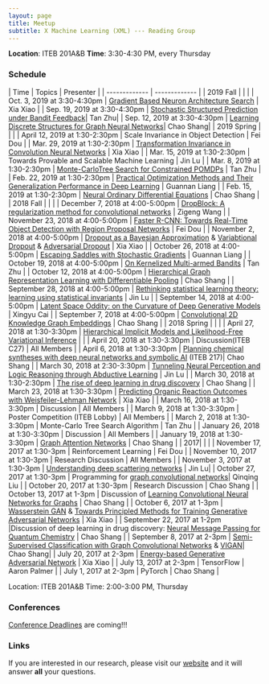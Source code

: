 ```yaml
---
layout: page
title: Meetup
subtitle: X Machine Learning (XML) --- Reading Group
---
```


**Location**: ITEB 201A&B    **Time**: 3:30-4:30 PM, every Thursday

### Schedule

| Time  | Topics | Presenter |
| ------------- | ------------- |
| 2019 Fall | | |
| Oct. 3, 2019 at 3:30-4:30pm | [Gradient Based Neuron Architecture Search](https://arxiv.org/pdf/1806.09055.pdf) | Xia Xiao |
| Sep. 19, 2019 at 3:30-4:30pm | [Stochastic Structured Prediction under Bandit Feedback](https://arxiv.org/pdf/1606.00739.pdf)| Tan Zhu|
| Sep. 12, 2019 at 3:30-4:30pm | [Learning Discrete Structures for Graph Neural Networks](https://arxiv.org/pdf/1903.11960.pdf)| Chao Shang|
| 2019 Spring | | |
| April 12, 2019 at 1:30-2:30pm | Scale Invariance in Object Detection | Fei Dou |
| Mar. 29, 2019 at 1:30-2:30pm | [Transformation Invariance in Convolution Neural Networks](https://arxiv.org/abs/1506.02025) | Xia Xiao |
| Mar. 15, 2019 at 1:30-2:30pm | Towards Provable and Scalable Machine Learning | Jin Lu |
| Mar. 8, 2019 at 1:30-2:30pm | [Monte-CarloTree Search for Constrained POMDPs](http://papers.nips.cc/paper/8017-monte-carlo-tree-search-for-constrained-pomdps) | Tan Zhu |
| Feb. 22, 2019 at 1:30-2:30pm | [Practical Optimization Methods and Their Generalization Performance in Deep Learning](https://arxiv.org/pdf/1802.05074.pdf) | Guannan Liang |
| Feb. 15, 2019 at 1:30-2:30pm | [Neural Ordinary Differential Equations](https://arxiv.org/pdf/1806.07366.pdf) | Chao Shang |
| 2018 Fall | | |
| December 7, 2018 at 4:00-5:00pm | [DropBlock: A regularization method for convolutional networks](https://papers.nips.cc/paper/8271-dropblock-a-regularization-method-for-convolutional-networks) | Zigeng Wang |
| November 23, 2018 at 4:00-5:00pm | [Faster R-CNN: Towards Real-Time Object Detection with Region Proposal Networks](https://arxiv.org/abs/1506.01497) | Fei Dou |
| November 2, 2018 at 4:00-5:00pm | [Dropout as a Bayesian Approximation](https://arxiv.org/pdf/1506.02142.pdf) & [Variabtional Dropout](https://arxiv.org/abs/1506.02557) & [Adversarial Dropout](https://openreview.net/pdf?id=HJIoJWZCZ) | Xia Xiao |
| October 26, 2018 at 4:00-5:00pm | [Escaping Saddles with Stochastic Gradients](https://arxiv.org/abs/1803.05999) | Guannan Liang |
| October 19, 2018 at 4:00-5:00pm | [On Kernelized Multi-armed Bandits](https://arxiv.org/pdf/1704.00445.pdf) | Tan Zhu |
| October 12, 2018 at 4:00-5:00pm | [Hierarchical Graph Representation Learning with Differentiable Pooling](https://arxiv.org/abs/1806.08804) | Chao Shang |
| September 28, 2018 at 4:00-5:00pm | [Rethinking statistical learning theory: learning using statistical invariants](https://link.springer.com/article/10.1007/s10994-018-5742-0) | Jin Lu |
| September 14, 2018 at 4:00-5:00pm | [Latent Space Oddity: on the Curvature of Deep Generative Models](https://arxiv.org/pdf/1710.11379.pdf) | Xingyu Cai  |
| September 7, 2018 at 4:00-5:00pm | [Convolutional 2D Knowledge Graph Embeddings](https://arxiv.org/abs/1707.01476)  | Chao Shang  |
| 2018 Spring | | |
| April 27, 2018 at 1:30-3:30pm | [Hierarchical Implicit Models and Likelihood-Free Variational Inference](https://arxiv.org/pdf/1702.08896.pdf) |   |
| April 20, 2018 at 1:30-3:30pm | Discussion(ITEB C27) | All Members  |
| April 6, 2018 at 1:30-3:30pm | [Planning chemical syntheses with deep neural networks and symbolic AI](https://www.nature.com/articles/nature25978) (ITEB 217)| Chao Shang  |
| March 30, 2018 at 2:30-3:30pm | [Tunneling Neural Perception and Logic Reasoning through Abductive Learning](https://arxiv.org/pdf/1802.01173.pdf) | Jin Lu |
| March 30, 2018 at 1:30-2:30pm | [The rise of deep learning in drug discovery](https://www.sciencedirect.com/science/article/pii/S1359644617303598) | Chao Shang |
| March 23, 2018 at 1:30-3:30pm | [Predicting Organic Reaction Outcomes with Weisfeiler-Lehman Network](http://papers.nips.cc/paper/6854-predicting-organic-reaction-outcomes-with-weisfeiler-lehman-network.pdf) | Xia Xiao  |
| March 16, 2018 at 1:30-3:30pm | Discussion | All Members |
| March 9, 2018 at 1:30-3:30pm | Poster Competition (ITEB Lobby) | All Members  |
| March 2, 2018 at 1:30-3:30pm | Monte-Carlo Tree Search Algorithm | Tan Zhu  |
| January 26, 2018 at 1:30-3:30pm | Discussion | All Members  |
| January 19, 2018 at 1:30-3:30pm | [Graph Attention Networks](https://arxiv.org/pdf/1710.10903.pdf) | Chao Shang |
| 2017| | |
| November 17, 2017 at 1:30-3pm | Reinforcement Learning | Fei Dou |
| November 10, 2017 at 1:30-3pm | Research Discussion | All Members |
| November 3, 2017 at 1:30-3pm | [Understanding deep scattering networks](https://arxiv.org/pdf/1601.04920.pdf) | Jin Lu|
| October 27, 2017 at 1:30-3pm | Programming for [graph convolutional networks](https://github.com/tkipf/gcn)| Qinqing Liu |
| October 20, 2017 at 1:30-3pm | Research Discussion |  Chao Shang |
| October 13, 2017 at 1-3pm | Discussion of [Learning Convolutional Neural Networks for Graphs](https://arxiv.org/abs/1605.05273) | Chao Shang |
| October 6, 2017 at 1-3pm | [Wasserstein GAN](https://arxiv.org/abs/1701.07875)  & [Towards Principled Methods for Training Generative Adversarial Networks](https://arxiv.org/abs/1701.04862)  | Xia Xiao |
| September 22, 2017 at 1-2pm |Discussion of deep learning in drug discovery: [Neural Message Passing for Quantum Chemistry](https://arxiv.org/pdf/1704.01212.pdf) | Chao Shang |
| September 8, 2017 at 2-3pm |  [Semi-Supervised Classification with Graph Convolutional Networks](https://arxiv.org/abs/1609.02907) & [VIGAN](https://arxiv.org/abs/1708.06724)| Chao Shang|
| July 20, 2017 at 2-3pm |  [Energy-based Generative Adversarial Network](https://arxiv.org/abs/1609.03126) | Xia Xiao |
| July 13, 2017 at 2-3pm |  TensorFlow | Aaron Palmer |
| July 1, 2017 at 2-3pm |  PyTorch | Chao Shang |


Location: ITEB 201A&B
Time: 2:00-3:00 PM, Thursday

### Conferences
[Conference Deadlines](https://aideadlin.es/?sub=ML,CV,NLP,RO,SP,DM) are coming!!!


### Links

If you are interested in our research, please visit our [website](http://www.labhealthinfo.uconn.edu/) and it will answer **all** your questions.
